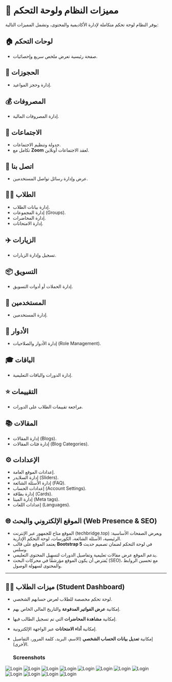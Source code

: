 
 # 📘 مميزات النظام ولوحة التحكم

يوفر النظام لوحة تحكم متكاملة لإدارة الأكاديمية والمحتوى، وتشمل المميزات التالية:

## 🏠 لوحات التحكم
- صفحة رئيسية تعرض ملخص سريع وإحصائيات.

## 📅 الحجوزات
- إدارة وحجز المواعيد.

## 💰 المصروفات
- إدارة المصروفات المالية.

## 🎥 الاجتماعات
- جدولة وتنظيم الاجتماعات.  
- تكامل مع **Zoom** لعقد الاجتماعات أونلاين.

## 💬 اتصل بنا
- عرض وإدارة رسائل تواصل المستخدمين.

## 👨‍🎓 الطلاب
- إدارة بيانات الطلاب.  
- إدارة المجموعات (Groups).
- إدارة المحاضرات.  
- إدارة الامتحانات.

## ✈️ الزيارات
- تسجيل وإدارة الزيارات.

## 📦 التسويق
- إدارة الحملات أو أدوات التسويق.

## 👥 المستخدمين
- إدارة المستخدمين.  

## 🪪 الأدوار
- إدارة الأدوار والصلاحيات (Role Management).

## 🎓 الباقات
- إدارة الدورات والباقات التعليمية.

## ⭐ التقييمات
- مراجعة تقييمات الطلاب على الدورات.

## 📚 المقالات
- إدارة المقالات (Blogs).  
- إدارة فئات المقالات (Blog Categories).

## ⚙️ الإعدادات
- إعدادات الموقع العامة.  
- إدارة السلايدر (Sliders).  
- إدارة الأسئلة الشائعة (FAQ).  
- إعدادات الحساب (Account Settings).  
- إدارة بطاقة (Cards).  
- إدارة الميتا (Meta tags).  
- إعدادات اللغات (Languages).

## 🌐 الموقع الإلكتروني والبحث (Web Presence & SEO)

- الموقع متاح للجمهور عبر الإنترنت (techbridge.top) ويعرض الصفحات الأساسية: الرئيسية، الأسئلة الشائعة، الكورسات، لوحة التحكم الإدارية.  
- يعتمد الموقع على قالب **Bootstrap 5** في لوحة التحكم لضمان تصميم حديث وسلس.  
- يدعم الموقع عرض مقالات تعليمية وتفاصيل الدورات لتسهيل المحتوى التعليمي.  
- يُفترض أن يكون الموقع مؤرشفًا في محركات البحث (SEO)، مع تحسين الروابط والمحتوى لسهولة الوصول.

---

## 👨‍🎓 ميزات الطلاب (Student Dashboard)

- لوحة تحكم مخصصة للطلاب لعرض حسابهم الشخصي.  
- إمكانية **عرض الفواتير المدفوعة** والتاريخ المالي الخاص بهم.  
- إمكانية **مشاهدة المحاضرات** التي تم تسجيل الطالب فيها.  
- إمكانية **أداء الامتحانات** عبر الواجهة الإلكترونية.  
- إمكانية **تعديل بيانات الحساب الشخصي** (الاسم، البريد، كلمة المرور، التفاصيل الأخرى).  

  ### Screenshots
![Login](screenshots/1.png)
![Login](screenshots/2.png)
![Login](screenshots/3.png)
![Login](screenshots/4.png)
![Login](screenshots/5.png)
![Login](screenshots/6.png)
![Login](screenshots/7.png)
![Login](screenshots/8.png)
![Login](screenshots/9.png)
![Login](screenshots/10.png)
![Login](screenshots/11.png)
![Login](screenshots/12.png)
 
